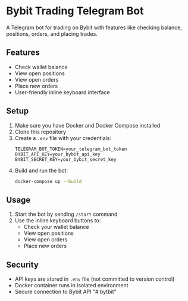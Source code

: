 # Bybit Trading Telegram Bot

A Telegram bot for trading on Bybit with features like checking balance, positions, orders, and placing trades.

## Features

- Check wallet balance
- View open positions
- View open orders
- Place new orders
- User-friendly inline keyboard interface

## Setup

1. Make sure you have Docker and Docker Compose installed
2. Clone this repository
3. Create a `.env` file with your credentials:
   ```
   TELEGRAM_BOT_TOKEN=your_telegram_bot_token
   BYBIT_API_KEY=your_bybit_api_key
   BYBIT_SECRET_KEY=your_bybit_secret_key
   ```
4. Build and run the bot:
   ```bash
   docker-compose up --build
   ```

## Usage

1. Start the bot by sending `/start` command
2. Use the inline keyboard buttons to:
   - Check your wallet balance
   - View open positions
   - View open orders
   - Place new orders

## Security

- API keys are stored in `.env` file (not committed to version control)
- Docker container runs in isolated environment
- Secure connection to Bybit API
"# bytbit" 
